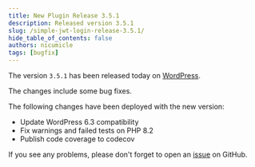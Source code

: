 ```yaml
---
title: New Plugin Release 3.5.1
description: Released version 3.5.1
slug: /simple-jwt-login-release-3.5.1/
hide_table_of_contents: false
authors: nicumicle
tags: [bugfix]
---
```


The version `3.5.1` has been released today on [WordPress](https://wordpress.org/plugins/simple-jwt-login).

The changes include some bug fixes.
<!--truncate-->

The following changes have been deployed with the new version:
- Update WordPress 6.3 compatibility
- Fix warnings and failed tests on PHP 8.2
- Publish code coverage to codecov


If you see any problems, please don't forget to open an [issue](https://github.com/nicumicle/simple-jwt-login/issues) on GitHub. 





